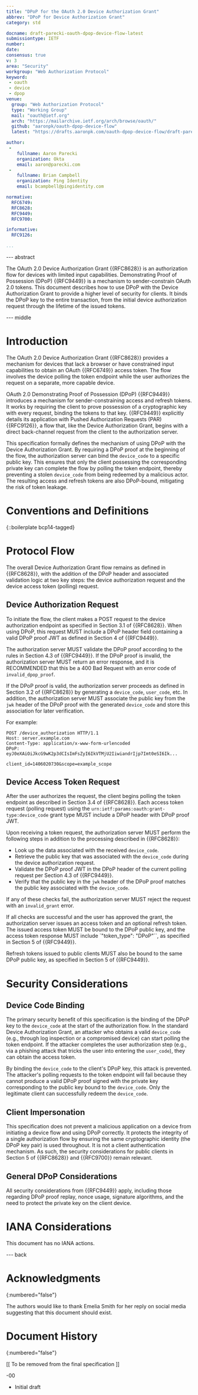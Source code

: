 ```yaml
---
title: "DPoP for the OAuth 2.0 Device Authorization Grant"
abbrev: "DPoP for Device Authorization Grant"
category: std

docname: draft-parecki-oauth-dpop-device-flow-latest
submissiontype: IETF
number:
date:
consensus: true
v: 3
area: "Security"
workgroup: "Web Authorization Protocol"
keyword:
 - oauth
 - device
 - dpop
venue:
  group: "Web Authorization Protocol"
  type: "Working Group"
  mail: "oauth@ietf.org"
  arch: "https://mailarchive.ietf.org/arch/browse/oauth/"
  github: "aaronpk/oauth-dpop-device-flow"
  latest: "https://drafts.aaronpk.com/oauth-dpop-device-flow/draft-parecki-oauth-dpop-device-flow.html"

author:
 -
    fullname: Aaron Parecki
    organization: Okta
    email: aaron@parecki.com
 -
    fullname: Brian Campbell
    organization: Ping Identity
    email: bcampbell@pingidentity.com

normative:
  RFC6749:
  RFC8628:
  RFC9449:
  RFC9700:

informative:
  RFC9126:

...
```


--- abstract

The OAuth 2.0 Device Authorization Grant {{RFC8628}} is an
authorization flow for devices with limited input capabilities.
Demonstrating Proof of Possession (DPoP) {{RFC9449}} is a mechanism
to sender-constrain OAuth 2.0 tokens. This document describes how to
use DPoP with the Device Authorization Grant to provide a higher
level of security for clients. It binds the DPoP key to the entire transaction,
from the initial device authorization request through the lifetime of
the issued tokens.


--- middle

# Introduction

The OAuth 2.0 Device Authorization Grant {{RFC8628}} provides a mechanism
for devices that lack a browser or have constrained input capabilities
to obtain an OAuth {{RFC6749}} access token. The flow involves the device polling the token
endpoint while the user authorizes the request on a separate, more
capable device.

OAuth 2.0 Demonstrating Proof of Possession (DPoP) {{RFC9449}}
introduces a mechanism for sender-constraining access and refresh
tokens. It works by requiring the client to prove possession of a
cryptographic key with every request, binding the tokens to that key.
{{RFC9449}} explicitly details its application with Pushed Authorization
Requests (PAR) {{RFC9126}}, a flow that, like the Device Authorization
Grant, begins with a direct back-channel request from the client to the
authorization server.

This specification formally defines the mechanism of using DPoP with the Device
Authorization Grant. By requiring a DPoP proof at the beginning of the
flow, the authorization server can bind the `device_code` to a specific
public key. This ensures that only the client possessing the
corresponding private key can complete the flow by polling the token
endpoint, thereby preventing a stolen `device_code` from being redeemed
by a malicious actor. The resulting access and refresh tokens are also
DPoP-bound, mitigating the risk of token leakage.

# Conventions and Definitions

{::boilerplate bcp14-tagged}


# Protocol Flow

The overall Device Authorization Grant flow remains as defined in
{{RFC8628}}, with the addition of the DPoP header and associated
validation logic at two key steps: the device authorization request and
the device access token (polling) request.

## Device Authorization Request

To initiate the flow, the client makes a POST request to the device
authorization endpoint as specified in Section 3.1 of {{RFC8628}}. When
using DPoP, this request MUST include a DPoP header field containing a
valid DPoP proof JWT as defined in Section 4 of {{RFC9449}}.

The authorization server MUST validate the DPoP proof according to the
rules in Section 4.3 of {{RFC9449}}. If the DPoP proof is invalid, the
authorization server MUST return an error response, and it is
RECOMMENDED that this be a 400 Bad Request with an error code of
`invalid_dpop_proof`.

If the DPoP proof is valid, the authorization server proceeds as defined
in Section 3.2 of {{RFC8628}} by generating a `device_code`, `user_code`,
etc. In addition, the authorization server MUST associate the public key
from the `jwk` header of the DPoP proof with the generated `device_code`
and store this association for later verification.

For example:

    POST /device_authorization HTTP/1.1
    Host: server.example.com
    Content-Type: application/x-www-form-urlencoded
    DPoP: eyJ0eXAiOiJkcG9wK2p3dCIsImFsZyI6IkVTMjU2IiwiandrIjp7Imt0eSI6Ik...

    client_id=1406020730&scope=example_scope

## Device Access Token Request

After the user authorizes the request, the client begins polling the
token endpoint as described in Section 3.4 of {{RFC8628}}. Each access
token request (polling request) using the
`urn:ietf:params:oauth:grant-type:device_code` grant type MUST include a
DPoP header with DPoP proof JWT.

Upon receiving a token request, the authorization server MUST perform
the following steps in addition to the processing described in {{RFC8628}}:

* Look up the data associated with the received `device_code`.
* Retrieve the public key that was associated with the `device_code` during the device authorization request.
* Validate the DPoP proof JWT in the DPoP header of the current polling request per Section 4.3 of {{RFC9449}}.
* Verify that the public key in the `jwk` header of the DPoP proof matches the public key associated with the `device_code`.

If any of these checks fail, the authorization server MUST reject
the request with an `invalid_grant` error.

If all checks are successful and the user has approved the grant, the
authorization server issues an access token and an optional refresh
token. The issued access token MUST be bound to the DPoP public key,
and the access token response MUST include `"token_type": "DPoP"``, as
specified in Section 5 of {{RFC9449}}.

Refresh tokens issued to public clients MUST also be bound to the same
DPoP public key, as specified in Section 5 of {{RFC9449}}.


# Security Considerations

## Device Code Binding

The primary security benefit of this specification is the binding of
the DPoP key to the `device_code` at the start of the authorization
flow. In the standard Device Authorization Grant, an attacker who obtains
a valid `device_code` (e.g., through log inspection or a compromised
device) can start polling the token endpoint. If the attacker completes
the user authorization step (e.g., via a phishing attack that tricks the
user into entering the `user_code`), they can obtain the access token.

By binding the `device_code` to the client's DPoP key, this attack is
prevented. The attacker's polling requests to the token endpoint will
fail because they cannot produce a valid DPoP proof signed with the
private key corresponding to the public key bound to the `device_code`.
Only the legitimate client can successfully redeem the `device_code`.

## Client Impersonation

This specification does not prevent a malicious application on a device
from initiating a device flow and using DPoP correctly. It protects the
integrity of a single authorization flow by ensuring the same cryptographic
identity (the DPoP key pair) is used throughout. It is not a client
authentication mechanism. As such, the security considerations for public
clients in Section 5 of {{RFC8628}} and {{RFC9700}} remain relevant.


## General DPoP Considerations

All security considerations from {{RFC9449}} apply, including those
regarding DPoP proof replay, nonce usage, signature algorithms, and the
need to protect the private key on the client device.


# IANA Considerations

This document has no IANA actions.


--- back

# Acknowledgments
{:numbered="false"}

The authors would like to thank Emelia Smith for her reply on
social media suggesting that this document should exist.


# Document History
{:numbered="false"}

\[\[ To be removed from the final specification ]]

-00

* Initial draft
